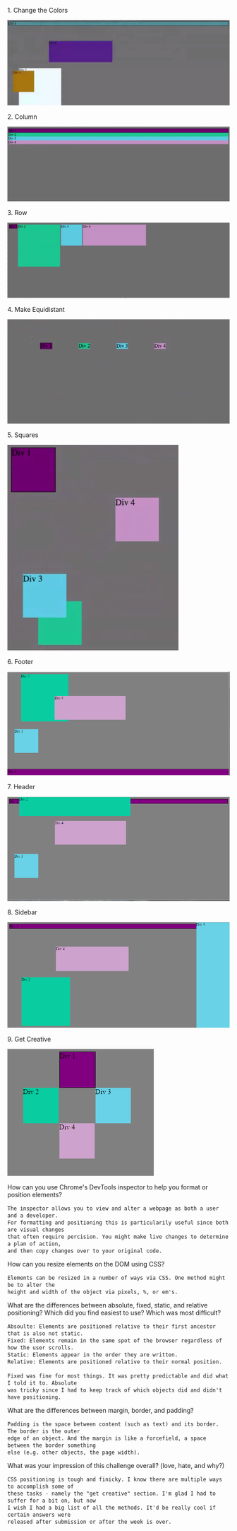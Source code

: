 <p>1. Change the Colors</p>

<img src="/week-3/chrome-devtools/imgs/1-Change-the-Colors.PNG">

<p>2. Column</p>

<img src="/week-3/chrome-devtools/imgs/2-Column.PNG">

<p>3. Row</p>

<img src="/week-3/chrome-devtools/imgs/3-Row.PNG">

<p>4. Make Equidistant</p>

<img src="/week-3/chrome-devtools/imgs/4-Make-Equidistant.PNG">

<p>5. Squares</p>

<img src="/week-3/chrome-devtools/imgs/5-Squares.PNG">

<p>6. Footer</p>

<img src="/week-3/chrome-devtools/imgs/6-Footer.PNG">

<p>7. Header</p>

<img src="/week-3/chrome-devtools/imgs/7-Header.PNG">

<p>8. Sidebar</p>

<img src="/week-3/chrome-devtools/imgs/8-Sidebar.PNG">

<p>9. Get Creative</p>

<img src="/week-3/chrome-devtools/imgs/9-Get-Creative.PNG">

How can you use Chrome's DevTools inspector to help you format or position elements?
	
	The inspector allows you to view and alter a webpage as both a user and a developer.
	For formatting and positioning this is particularily useful since both are visual changes
	that often require percision. You might make live changes to determine a plan of action,
	and then copy changes over to your original code.

How can you resize elements on the DOM using CSS?
	
	Elements can be resized in a number of ways via CSS. One method might be to alter the
	height and width of the object via pixels, %, or em's.

What are the differences between absolute, fixed, static, and relative positioning?
Which did you find easiest to use? Which was most difficult?

	Absoulte: Elements are positioned relative to their first ancestor that is also not static.
	Fixed: Elements remain in the same spot of the browser regardless of how the user scrolls.
	Static: Elements appear in the order they are written.
	Relative: Elements are positioned relative to their normal position.

	Fixed was fine for most things. It was pretty predictable and did what I told it to. Absolute
	was tricky since I had to keep track of which objects did and didn't have positioning.

What are the differences between margin, border, and padding?
	
	Padding is the space between content (such as text) and its border. The border is the outer
	edge of an object. And the margin is like a forcefield, a space between the border something
	else (e.g. other objects, the page width).

What was your impression of this challenge overall? (love, hate, and why?)
	
	CSS positioning is tough and finicky. I know there are multiple ways to accomplish some of
	these tasks - namely the "get creative" section. I'm glad I had to suffer for a bit on, but now
	I wish I had a big list of all the methods. It'd be really cool if certain answers were
	released after submission or after the week is over.